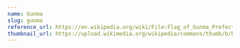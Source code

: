 ```yaml
---
name: Gunma
slug: gunma
reference_url: https://en.wikipedia.org/wiki/File:Flag_of_Gunma_Prefecture.svg
thumbnail_url: https://upload.wikimedia.org/wikipedia/commons/thumb/b/ba/Flag_of_Gunma_Prefecture.svg/120px-Flag_of_Gunma_Prefecture.svg.png
---
```

